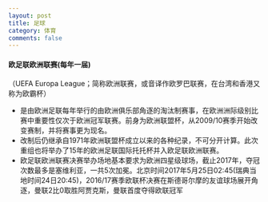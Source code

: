 ```yaml
---
layout: post
title: 足球
category: 体育
comments: false
---
```

 
#### 欧足联欧洲联赛(每年一届)
（UEFA Europa League；简称欧洲联赛，或音译作欧罗巴联赛，在台湾和香港又称为欧霸杯）

* 是由欧洲足联每年举行的由欧洲俱乐部角逐的淘汰制赛事，在欧洲洲际级别比赛中重要性仅次于欧洲冠军联赛。前身为欧洲联盟杯，从2009/10赛季开始改变赛制，并将赛事更为现名。
* 改制后仍继承自1971年欧洲联盟杯成立以来的各种纪录，不可分开计算。此次重组也将举办了15年的欧洲足联国际托托杯并入欧足联欧洲联赛。
* 欧足联欧洲联赛决赛举办场地基本要求为欧洲四星级球场，截止2017年，夺冠次数最多是塞维利亚，一共5次加冕。北京时间2017年5月25日02:45(瑞典当地时间24日20:45)，2016/17赛季欧联杯决赛在斯德哥尔摩的友谊球场展开角逐，曼联2比0取胜阿贾克斯，曼联首度夺得欧联冠军
 
 
  
 
 
 
 
 
 
 

